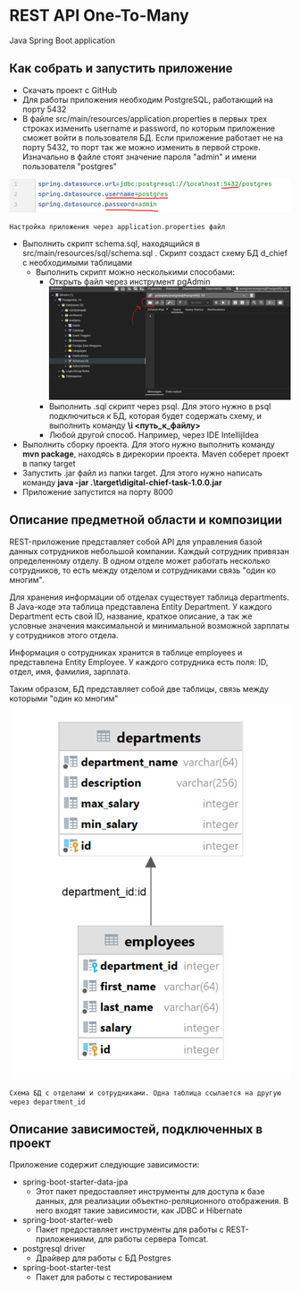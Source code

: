 # REST API One-To-Many
Java Spring Boot application

## Как собрать и запустить приложение
* Скачать проект с GitHub
* Для работы приложения необходим PostgreSQL, работающий на порту 5432
* В файле src/main/resources/application.properties в первых трех строках изменить username и password, по которым
приложение сможет войти в пользователя БД. Если приложение работает не на порту 5432, то порт так же можно изменить в
первой строке. Изначально в файле стоят значение пароля "admin" и имени пользователя "postgres"

![application.properties](misc/images/pic1.png)

    Настройка приложения через application.properties файл

* Выполнить скрипт schema.sql, находящийся в src/main/resources/sql/schema.sql . Скрипт создаст схему БД d_chief c
необходимыми таблицами
    * Выполнить скрипт можно несколькими способами:
      * Открыть файл через инструмент pgAdmin ![pgAdmin](misc/images/pic2.png)
      * Выполнить .sql скрипт через psql. Для этого нужно в psql подключиться к БД, которая будет содержать схему, 
      и выполнить команду **\i <путь_к_файлу>**
      * Любой другой способ. Например, через IDE IntellijIdea
* Выполнить сборку проекта. Для этого нужно выполнить команду **mvn package**, находясь в дирекории проекта.
Maven соберет проект в папку target 
* Запустить .jar файл из папки target. Для этого нужно написать команду
**java -jar .\target\digital-chief-task-1.0.0.jar**
* Приложение запустится на порту 8000

## Описание предметной области и композиции

REST-приложение представляет собой API для управления базой данных сотрудников небольшой компании. 
Каждый сотрудник привязан определенному отделу. В одном отделе может работать несколько сотрудников,
то есть между отделом и сотрудниками связь "один ко многим".

Для хранения информации об отделах существует таблица departments.
В Java-коде эта таблица представлена Entity Department. У каждого Department есть свой ID,
название, краткое описание, а так же условные значения максимальной и минимальной возможной зарплаты
у сотрудников этого отдела. 

Информация о сотрудниках хранится в таблице employees и представлена Entity Employee.
У каждого сотрудника есть поля: ID, отдел, имя, фамилия, зарплата. 

Таким образом, БД представляет собой две таблицы, связь между которыми "один ко многим"
![tables](misc/images/ORM_diagram.png)

    Схема БД с отделами и сотрудниками. Одна таблица ссылается на другую через department_id
## Описание зависимостей, подключенных в проект

Приложение содержит следующие зависимости:
* spring-boot-starter-data-jpa
  * Этот пакет предоставляет инструменты для доступа к базе данных, для реализации объектно-реляционного отображения.
В него входят такие зависимости, как JDBC и Hibernate
* spring-boot-starter-web
  * Пакет предоставляет инструменты для работы с REST-приложениями, для работы сервера Tomcat.
* postgresql driver
  * Драйвер для работы с БД Postgres
* spring-boot-starter-test
  * Пакет для работы с тестированием
